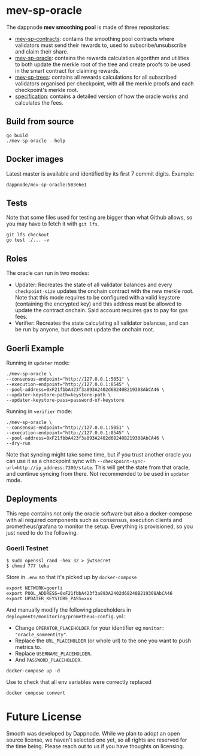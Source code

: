 # mev-sp-oracle

The dappnode **mev smoothing pool** is made of three repositories:
* [mev-sp-contracts](https://github.com/dappnode/mev-sp-contracts): contains the smoothing pool contracts where validators must send their rewards to, used to subscribe/unsubscribe and claim their share.
* [mev-sp-oracle](https://github.com/dappnode/mev-sp-oracle): contains the rewards calculation algorithm and utilities to both update the merkle root of the tree and create proofs to be used in the smart contract for claiming rewards.
* [mev-sp-trees](https://github.com/dappnode/mev-sp-trees): contains all rewards calculations for all subscribed validators organised per checkpoint, with all the merkle proofs and each checkpoint's merkle root.
* [specification](https://github.com/dappnode/mev-sp-oracle/blob/main/spec/README.md): contains a detailed version of how the oracle works and calculates the fees.

## Build from source

```
go build
./mev-sp-oracle --help
```

## Docker images

Latest master is available and identified by its first 7 commit digits. Example:
```
dappnode/mev-sp-oracle:583e6e1
```

## Tests

Note that some files used for testing are bigger than what Github allows, so you may have to fetch it with `git lfs`.
```
git lfs checkout
go test ./... -v
```

## Roles

The oracle can run in two modes:
* Updater: Recreates the state of all validator balances and every `checkpoint-size` updates the onchain contract with the new merkle root. Note that this mode requires to be configured with a valid keystore (containing the encrypted key) and this address must be allowed to update the contract onchain. Said account requires gas to pay for gas fees.
* Verifier: Recreates the state calculating all validator balances, and can be run by anyone, but does not update the onchain root.

## Goerli Example

Running in `updater` mode:

```
./mev-sp-oracle \
--consensus-endpoint="http://127.0.0.1:5051" \
--execution-endpoint="http://127.0.0.1:8545" \
--pool-address=0xF21fbbA423f3a893A2402d68240B219308AbCA46 \
--updater-keystore-path=keystore-path \
--updater-keystore-pass=password-of-keystore
```

Running in `verifier` mode:

```
./mev-sp-oracle \
--consensus-endpoint="http://127.0.0.1:5051" \
--execution-endpoint="http://127.0.0.1:8545" \
--pool-address=0xF21fbbA423f3a893A2402d68240B219308AbCA46 \
--dry-run
```

Note that syncing might take some time, but if you trust another oracle you can use it as a checkpoint sync with `--checkpoint-sync-url=http://ip_address:7300/state`. This will get the state from that oracle, and continue syncing from there. Not recommended to be used in `updater` mode.

## Deployments

This repo contains not only the oracle software but also a docker-compose with all required components such as consensus, execution clients and prometheus/grafana to monitor the setup. Everything is provisioned, so you just need to do the following.

### Goerli Testnet

```console
$ sudo openssl rand -hex 32 > jwtsecret
$ chmod 777 teku
```

Store in `.env` so that it's picked up by `docker-compose`

```
export NETWORK=goerli
export POOL_ADDRESS=0xF21fbbA423f3a893A2402d68240B219308AbCA46
export UPDATER_KEYSTORE_PASS=xxx
```

And manually modify the following placeholders in `deployments/monitoring/prometheus-config.yml`:
* Change `OPERATOR_PLACEHOLDER` for your identifier eg `monitor: "oracle_someentity"`.
* Replace the `URL_PLACEHOLDER` (or whole url) to the one you want to push metrics to.
* Replace `USERNAME_PLACEHOLDER`.
* And `PASSWORD_PLACEHOLDER`.


```
docker-compose up -d
```

Use to check that all env variables were correctly replaced
```console
docker compose convert
```

# Future License
Smooth was developed by Dappnode. While we plan to adopt an open source license, we haven't selected one yet, so all rights are reserved for the time being. Please reach out to us if you have thoughts on licensing.
